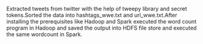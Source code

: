 Extracted tweets from twitter with the help of tweepy library and secret tokens.Sorted the data into hashtags_wwe.txt and url_wwe.txt.After installing the prerequisites like Hadoop and Spark executed the word count program in Hadoop and saved the output into HDFS file store and executed the same wordcount in Spark.  

